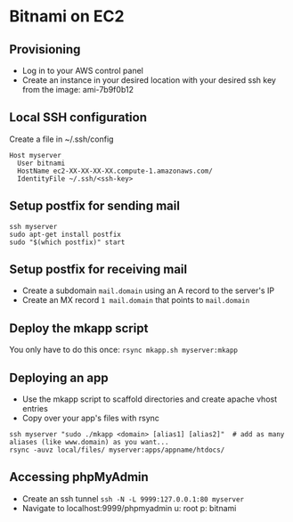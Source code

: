 # Bitnami on EC2

## Provisioning
* Log in to your AWS control panel
* Create an instance in your desired location with your desired ssh key from the image: ami-7b9f0b12

## Local SSH configuration
Create a file in ~/.ssh/config
```
Host myserver
  User bitnami
  HostName ec2-XX-XX-XX-XX.compute-1.amazonaws.com/
  IdentityFile ~/.ssh/<ssh-key>
```

## Setup postfix for sending mail
```
ssh myserver 
sudo apt-get install postfix
sudo "$(which postfix)" start
```

## Setup postfix for receiving mail
* Create a subdomain `mail.domain` using an A record to the server's IP
* Create an MX record `1 mail.domain` that points to `mail.domain`

## Deploy the mkapp script
You only have to do this once: `rsync mkapp.sh myserver:mkapp`

## Deploying an app
* Use the mkapp script to scaffold directories and create apache vhost entries  
* Copy over your app's files with rsync  

```
ssh myserver "sudo ./mkapp <domain> [alias1] [alias2]"  # add as many aliases (like www.domain) as you want...  
rsync -auvz local/files/ myserver:apps/appname/htdocs/
```

## Accessing phpMyAdmin
* Create an ssh tunnel `ssh -N -L 9999:127.0.0.1:80 myserver`
* Navigate to localhost:9999/phpmyadmin u: root p: bitnami
